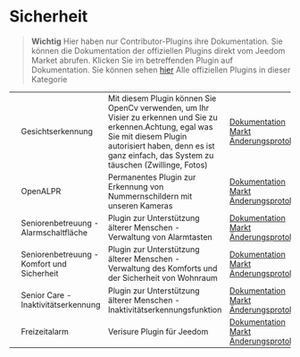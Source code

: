 
# Sicherheit


>**Wichtig**
>Hier haben nur Contributor-Plugins ihre Dokumentation. Sie können die Dokumentation der offiziellen Plugins direkt vom Jeedom Market abrufen. Klicken Sie im betreffenden Plugin auf Dokumentation.
>Sie können sehen [hier](https://market.jeedom.com/index.php?v=d&p=market&type=plugin&categorie=security) Alle offiziellen Plugins in dieser Kategorie


| | | | |
|--- | --- | --- | ---|
|<img src="facerecognition/facerecognition_icon.png" class="pluginLogo" width="100" />|Gesichtserkennung|Mit diesem Plugin können Sie OpenCv verwenden, um Ihr Visier zu erkennen und Sie zu erkennen.Achtung, egal was Sie mit diesem Plugin autorisiert haben, denn es ist ganz einfach, das System zu täuschen (Zwillinge, Fotos)|[Dokumentation](http://mika-nt28.github.io/Documentations/facerecognition/de_DE/)<br/>[Markt](https://market.jeedom.com/index.php?v=d&p=market_display&id=3863)<br/>[Änderungsprotokoll](https://mika-nt28.github.io/Documentations/facerecognition/de_DE/changelog)|
|<img src="openalpr/openalpr_icon.png" class="pluginLogo" width="100" />|OpenALPR|Permanentes Plugin zur Erkennung von Nummernschildern mit unseren Kameras|[Dokumentation](https://mika-nt28.github.io/Documentations/openalpr/fr_FR)<br/>[Markt](https://market.jeedom.com/index.php?v=d&p=market_display&id=1613)<br/>[Änderungsprotokoll](https://mika-nt28.github.io/Documentations/openalpr/de_DE/changelog)|
|<img src="seniorcarealertbt/seniorcarealertbt_icon.png" class="pluginLogo" width="100" />|Seniorenbetreuung - Alarmschaltfläche|Plugin zur Unterstützung älterer Menschen - Verwaltung von Alarmtasten|[Dokumentation](https://agp42.github.io/seniorcarealertbt/de_DE/)<br/>[Markt](https://market.jeedom.com/index.php?v=d&p=market_display&id=3948)<br/>[Änderungsprotokoll](https://agp42.github.io/seniorcarealertbt/de_DE/changelog)|
|<img src="seniorcarecomfortsecurity/seniorcarecomfortsecurity_icon.png" class="pluginLogo" width="100" />|Seniorenbetreuung - Komfort und Sicherheit|Plugin zur Unterstützung älterer Menschen - Verwaltung des Komforts und der Sicherheit von Wohnraum|[Dokumentation](https://agp42.github.io/seniorcarecomfortsecurity/de_DE/)<br/>[Markt](https://market.jeedom.com/index.php?v=d&p=market_display&id=3972)<br/>[Änderungsprotokoll](https://agp42.github.io/seniorcarecomfortsecurity/de_DE/changelog)|
|<img src="seniorcareinactivity/seniorcareinactivity_icon.png" class="pluginLogo" width="100" />|Senior Care - Inaktivitätserkennung|Plugin zur Unterstützung älterer Menschen - Inaktivitätserkennungsfunktion|[Dokumentation](https://agp42.github.io/seniorcareinactivity/de_DE/)<br/>[Markt](https://market.jeedom.com/index.php?v=d&p=market_display&id=3947)<br/>[Änderungsprotokoll](https://agp42.github.io/seniorcareinactivity/de_DE/changelog)|
|<img src="verisure/verisure_icon.png" class="pluginLogo" width="100" />|Freizeitalarm|Verisure Plugin für Jeedom|[Dokumentation](https://xav-74.github.io/verisure/de_DE/)<br/>[Markt](https://market.jeedom.com/index.php?v=d&p=market_display&id=3997)<br/>[Änderungsprotokoll](https://xav-74.github.io/verisure/de_DE/changelog)|
